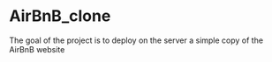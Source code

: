 # AirBnB_clone
The goal of the project is to deploy on the server a simple copy of the AirBnB website
